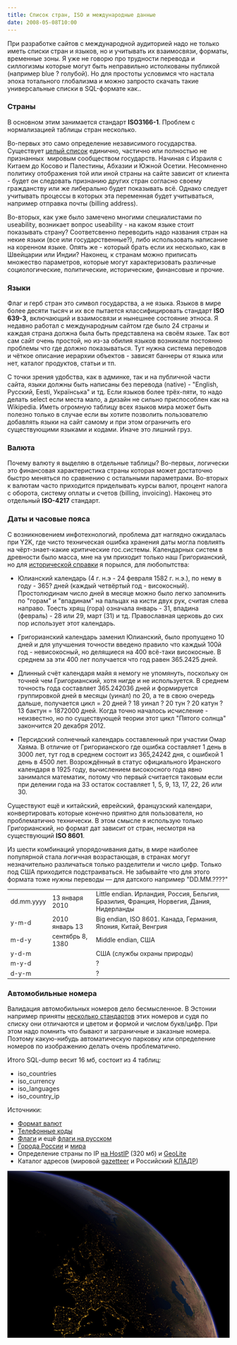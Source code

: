 ```yaml
---
title: Список стран, ISO и международные данные
date: 2008-05-08T10:00
---
```


При разработке сайтов с международной аудиторией надо не только иметь списки стран и языков, но и учитывать их взаимосвязи, форматы, временные зоны. Я уже не говорю про трудности перевода и силлогизмы которые могут быть неправильно истолкованы публикой (например blue ? голубой). Но для простоты условимся что настала эпоха тотального глобализма и можно запросто скачать такие универсальные списки в SQL-формате как..

### Страны

В основном этим занимается стандарт **ISO3166-1**. Проблем с нормализацией таблицы стран несколько.

Во-первых это само определение независимого государства. Существует [целый список](http://en.wikipedia.org/wiki/List_of_unrecognized_states) единично, частично или полностью не признанных  мировым сообществом государств. Начиная с Израиля с Китаем до Косово и Палестины, Абхазии и Южной Осетии. Несомненно политику отображения той или иной страны на сайте зависит от клиента - будет он следовать признанию других стран согласно своему гражданству или же либерально будет показывать всё. Однако следует учитывать процессы в которых эта переменная будет учитываться, например отправка почты (billing address).

Во-вторых, как уже было замечено многими специалистами по useability, возникает вопрос useability - на каком языке стоит показывать страну? Соответсвенно переводить надо названия стран на некие языки (все или государственные?), либо использовать написание на коренном языке. Опять же - который брать если их несколько, как в Швейцарии или Индии? Наконец, к странам можно приписать множество параметров, которые могут характеризовать различные социологические, политические, исторические, финансовые и прочие.

### Языки

Флаг и герб стран это символ государства, а не языка. Языков в мире более десяти тысяч и их все пытается классифицировать стандарт **ISO 639-3**, включающий и взаимосвязи и нынешнее состояние этноса. Я недавно работал с международным сайтом где было 24 страны и каждая страна должна была быть представлена на своём языке. Так вот сам сайт очень простой, но из-за обилия языков возникали постоянно проблемы что где должно показываться. Тут нужна система переводов и чёткое описание иерархии объектов - зависят баннеры от языка или нет, каталог продуктов, статьи и тп.

С точки зрения удобства, как в админке, так и на публичной части сайта, языки должны быть написаны без перевода (native) - "English, Русский, Eesti, Українська" и тд. Если языков более трёх-пяти, то надо делать select если места мало, а дизайн не сильно приспособлен как на Wikipedia. Иметь огромную таблицу всех языков мира может быть полезно только в случае если вы хотите позволить пользователю добавлять языки на сайт самому и при этом ограничить его существующими языками и кодами. Иначе это лишний груз.

### Валюта

Почему валюту я выделяю в отдельные таблицы? Во-первых, логически это финансовая характеристика страны которая может достаточно быстро меняться по сравнению с остальными параметрами. Во-вторых к валютам часто приходится приделывать курсы валют, процент налога с оборота, систему оплаты и счетов (billing, invoicing). Наконец это отдельный **ISO-4217** стандарт.

### Даты и часовые пояса

С возникновением инфотехнологий, проблема дат наглядно ожидалась при Y2K, где чисто техническая ошибка хранения даты могла повлиять на чёрт-знает-какие критические гос.системы. Календарных систем в древности было масса, мне на ум приходит только наш Григорианский, но для [исторической справки](http://astronet.ru/db/msg/1182321/node3.html) я порылся, для любопытства:

- Юлианский календарь (4 г. н.э - 24 февраля 1582 г. н.э.), по нему в году - 365? дней (каждый четвёртый год - високосный). Простолюдинам число дней в месяце можно было легко запомнить по "горам" и "впадинам" на пальцах на кисти двух рук, считая слева направо. Тоесть хрящ (гора) означала январь - 31, впадина (февраль) - 28 или 29, март (31) и тд. Православная церковь до сих пор использует этот календарь.  
    
- Григорианский календарь заменил Юлианский, было пропущено 10 дней и для улучшения точности введено правило что каждый 100й год - невисокосный, но делящиеся на 400 всё-таки високосные. В среднем за эти 400 лет получается что год равен 365.2425 дней.
- Длинный счёт календаря майя я немогу не упомянуть, поскольку он точней чем Григорианский, хотя нигде и не используется. В среднем точность года составляет 365.242036 дней и формируется группировкой дней в месяцы (уинал) по 20, а те в свою очередь дальше, получается цикл = 20 дней ? 18 уинал ? 20 тун ? 20 катун ? 13 бактун = 1872000 дней. Когда точно началось исчисление - неизвестно, но по существующей теории этот цикл "Пятого солнца" закончится 20 декабря 2012.
- Персидский солнечный календарь cоставленный при участии Омар Хаяма. В отличие от Григорианского где ошибка составляет 1 день в 3000 лет, тут год в среднем состоит из 365,24242 дня, с ошибкой 1 день в 4500 лет. Возрождённый в статус официального Иранского календаря в 1925 году, вычислением високосного года явно занимался математик, потому что первый считается таковым если при делении года на 33 остаток составляет 1, 5, 9, 13, 17, 22, 26 или 30.  
    

Существуют ещё и китайский, еврейский, французский календари, конвертировать которые конечно приятно для пользователя, но проблематично технически. В этом смысле я использую только Григорианский, но формат дат зависит от стран, несмотря на существующий **ISO 8601**.

Из шести комбинаций упорядочивания даты, в мире наиболее популярной стала логичная возрастающая, в странах могут незначительно различаться только разделители и число цифр. Только под США приходится подстраиваться. Не забывайте что для этого формата тоже нужны переводы — для датского например "DD.MM.????"

|   |   |   |
|---|---|---|
|dd.mm.yyyy|13 января 2010|Little endian. Ирландия, Россия, Бельгия, Бразилия, Франция, Норвегия, Дания, Нидерланды|
|y-m-d|2010 январь 13|Big endian, ISO 8601. Канада, Германия, Япония, Китай, Венгрия|
|m-d-y|сентябрь 8, 1380|Middle endian, США|
|y-d-m||США (службы охраны природы)|
|m-y-d||?|
|d-y-m||?|

### Автомобильные номера

Валидация автомобильных номеров дело бесмысленное. В Эстонии например приняты [несколько стандартов](http://www.ark.ee/atp/?id=234) этих номеров и судя по списку они отличаются и цветом и формой и числом букв/цифр. При этом надо помнить что бывают и заграничные и заказные номера. Поэтому какую-нибудь автоматическую парковку или определение номеров по изображению делать очень проблематично.

Итого SQL-dump весит 16 мб, состоит из 4 таблиц:

- iso_countries
- iso_currency
- iso_languages
- iso_country_ip

Источники:

- [Формат валют](http://www.sil.org/iso639-3/download.asp)
- [Телефонные коды](http://en.wikipedia.org/wiki/List_of_country_calling_codes)  
- [Флаги](http://www.famfamfam.com/lab/icons/flags/) и ещё [флаги на русском](http://artpolikarpov.ru/projects/flags/)  
- [Города России](http://zhilinsky.ru/2007/05/11/baza-stran-i-gorodov/) и [мира](http://ekimoff.ru/103/#more-103)  
- Определение страны по IP [на HostIP](http://www.hostip.info/dl/index.html) (320 мб) и [GeoLite](http://www.maxmind.com/app/geoip_country)  
- Каталог адресов (мировой [gazetteer](http://www.world-gazetteer.com/) и Российский [КЛАДР](http://www.gnivc.ru/Document.aspx?id=80))

![](../img/Pasted%20image%2020241020011235.png)